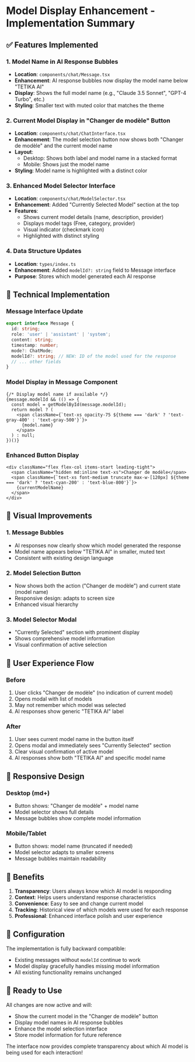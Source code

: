 # Model Display Enhancement - Implementation Summary

## ✅ Features Implemented

### 1. **Model Name in AI Response Bubbles**
- **Location**: `components/chat/Message.tsx`
- **Enhancement**: AI response bubbles now display the model name below "TETIKA AI"
- **Display**: Shows the full model name (e.g., "Claude 3.5 Sonnet", "GPT-4 Turbo", etc.)
- **Styling**: Smaller text with muted color that matches the theme

### 2. **Current Model Display in "Changer de modèle" Button**
- **Location**: `components/chat/ChatInterface.tsx`
- **Enhancement**: The model selection button now shows both "Changer de modèle" and the current model name
- **Layout**: 
  - Desktop: Shows both label and model name in a stacked format
  - Mobile: Shows just the model name
- **Styling**: Model name is highlighted with a distinct color

### 3. **Enhanced Model Selector Interface**
- **Location**: `components/chat/ModelSelector.tsx`
- **Enhancement**: Added "Currently Selected Model" section at the top
- **Features**:
  - Shows current model details (name, description, provider)
  - Displays model tags (Free, category, provider)
  - Visual indicator (checkmark icon)
  - Highlighted with distinct styling

### 4. **Data Structure Updates**
- **Location**: `types/index.ts`
- **Enhancement**: Added `modelId?: string` field to Message interface
- **Purpose**: Stores which model generated each AI response

## 🔧 Technical Implementation

### Message Interface Update
```typescript
export interface Message {
  id: string;
  role: 'user' | 'assistant' | 'system';
  content: string;
  timestamp: number;
  mode?: ChatMode;
  modelId?: string; // NEW: ID of the model used for the response
  // ... other fields
}
```

### Model Display in Message Component
```tsx
{/* Display model name if available */}
{message.modelId && (() => {
  const model = getModelById(message.modelId);
  return model ? (
    <span className={`text-xs opacity-75 ${theme === 'dark' ? 'text-gray-400' : 'text-gray-500'}`}>
      {model.name}
    </span>
  ) : null;
})()}
```

### Enhanced Button Display
```tsx
<div className="flex flex-col items-start leading-tight">
  <span className="hidden md:inline text-xs">Changer de modèle</span>
  <span className={`text-xs font-medium truncate max-w-[120px] ${theme === 'dark' ? 'text-cyan-200' : 'text-blue-800'}`}>
    {currentModelName}
  </span>
</div>
```

## 🎨 Visual Improvements

### 1. **Message Bubbles**
- AI responses now clearly show which model generated the response
- Model name appears below "TETIKA AI" in smaller, muted text
- Consistent with existing design language

### 2. **Model Selection Button**
- Now shows both the action ("Changer de modèle") and current state (model name)
- Responsive design: adapts to screen size
- Enhanced visual hierarchy

### 3. **Model Selector Modal**
- "Currently Selected" section with prominent display
- Shows comprehensive model information
- Visual confirmation of active selection

## 🔄 User Experience Flow

### Before
1. User clicks "Changer de modèle" (no indication of current model)
2. Opens modal with list of models
3. May not remember which model was selected
4. AI responses show generic "TETIKA AI" label

### After
1. User sees current model name in the button itself
2. Opens modal and immediately sees "Currently Selected" section
3. Clear visual confirmation of active model
4. AI responses show both "TETIKA AI" and specific model name

## 📱 Responsive Design

### Desktop (md+)
- Button shows: "Changer de modèle" + model name
- Model selector shows full details
- Message bubbles show complete model information

### Mobile/Tablet
- Button shows: model name (truncated if needed)
- Model selector adapts to smaller screens
- Message bubbles maintain readability

## 🎯 Benefits

1. **Transparency**: Users always know which AI model is responding
2. **Context**: Helps users understand response characteristics
3. **Convenience**: Easy to see and change current model
4. **Tracking**: Historical view of which models were used for each response
5. **Professional**: Enhanced interface polish and user experience

## 🔧 Configuration

The implementation is fully backward compatible:
- Existing messages without `modelId` continue to work
- Model display gracefully handles missing model information
- All existing functionality remains unchanged

## 🚀 Ready to Use

All changes are now active and will:
- Show the current model in the "Changer de modèle" button
- Display model names in AI response bubbles
- Enhance the model selection interface
- Store model information for future reference

The interface now provides complete transparency about which AI model is being used for each interaction!
